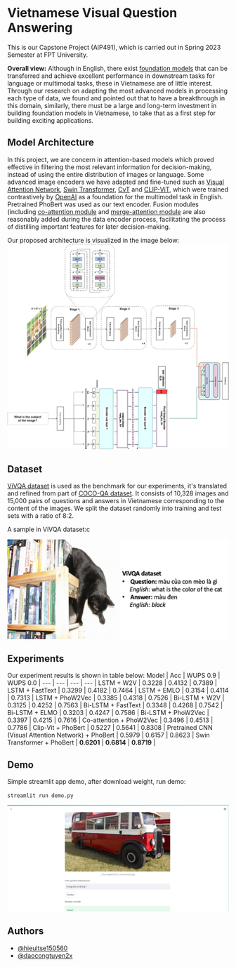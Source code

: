 
# Vietnamese Visual Question Answering

This is our Capstone Project (AIP491), which is carried out in Spring 2023 Semester at FPT University.

**Overall view:** Although in English, there exist [foundation models](https://arxiv.org/abs/2111.11432) that can be transferred and achieve excellent performance in downstream tasks for language or multimodal tasks, these in Vietnamese are of little interest. Through our research on adapting the most advanced models in processing each type of data, we found and pointed out that to have a breakthrough in this domain, similarly, there must be a large and long-term investment in building foundation models in Vietnamese,  to take that as a first step for building exciting applications. 
 


## Model Architecture
In this project, we are concern in attention-based models which proved effective in filtering the most relevant information for decision-making, instead of using the entire distribution of images or language. Some advanced image encoders we have adapted and fine-tuned such as [Visual Attention Network](https://github.com/Visual-Attention-Network/VAN-Classification), [Swin Transformer](https://github.com/microsoft/Swin-Transformer), [CvT](https://github.com/microsoft/CvT) and [CLIP-ViT](https://github.com/zdou0830/METER), which were trained contrastively by [OpenAI](https://openai.com/) as a foundation for the multimodel task in English. Pretrained PhoBert was used as our text encoder. Fusion modules (including [co-attention module](https://arxiv.org/pdf/2111.11432.pdf) and [merge-attention module](https://arxiv.org/pdf/2111.11432.pdf) are also reasonably added during the data encoder process, facilitating the process of distilling important features for later decision-making.

Our proposed architecture is visualized in the image below:
![Model Architecture](images/model_architecture.jpeg)
## Dataset

[ViVQA dataset](https://github.com/kh4nh12/ViVQA) is used as the benchmark for our experiments, it's translated and refined from part of [COCO-QA dataset](https://www.cs.toronto.edu/~mren/research/imageqa/data/cocoqa/).
It consists of 10,328 images and 15,000 pairs of questions and answers in Vietnamese corresponding to the content of the images. We split the dataset randomly into training and test sets with a ratio of 8:2.

A sample in ViVQA dataset:c

![example](images/dataset.png)
## Experiments
Our experiment results is shown in table below:
Model | Acc | WUPS 0.9 | WUPS 0.0 |
--- | --- | --- | --- |
LSTM + W2V | 0.3228 | 0.4132 | 0.7389 |
LSTM + FastText | 0.3299 | 0.4182 | 0.7464 |
LSTM + EMLO | 0.3154 | 0.4114 | 0.7313 |
LSTM + PhoW2Vec | 0.3385 | 0.4318 | 0.7526 |
Bi-LSTM + W2V | 0.3125 | 0.4252 | 0.7563 |
Bi-LSTM + FastText | 0.3348 | 0.4268 | 0.7542 |
Bi-LSTM + ELMO | 0.3203 | 0.4247 | 0.7586 |
Bi-LSTM + PhoW2Vec | 0.3397 | 0.4215 | 0.7616 |
Co-attention + PhoW2Vec | 0.3496 | 0.4513 | 0.7786 |
Clip-Vit + PhoBert | 0.5227 | 0.5641 | 0.8308 |
Pretrained CNN (Visual Attention Network) + PhoBert | 0.5979 | 0.6157 | 0.8623 |
Swin Transformer + PhoBert | **0.6201** | **0.6814** | **0.8719** |


## Demo

Simple streamlit app demo, after download weight, run demo:

`streamlit run demo.py`

![demo](images/demo.png)

## Authors
- [@hieultse150560](https://www.github.com/hieultse150560)
- [@daocongtuyen2x](https://www.github.com/daocongtuyen2x)

